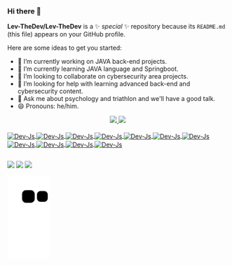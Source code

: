 ### Hi there 👋

**Lev-TheDev/Lev-TheDev** is a ✨ _special_ ✨ repository because its `README.md` (this file) appears on your GitHub profile.

Here are some ideas to get you started:

- 🔭 I’m currently working on JAVA back-end projects.
- 🌱 I’m currently learning JAVA language and Springboot.
- 👯 I’m looking to collaborate on cybersecurity area projects.
- 🤔 I’m looking for help with learning advanced back-end and cybersecurity content.
- 💬 Ask me about psychology and triathlon and we'll have a good talk.
- 😄 Pronouns: he/him.

<div align="center">
<a href="https://github.com/Lev-TheDev">
<img height="180em" src="https://github-readme-stats.vercel.app/api?username=Lev-TheDev&show_icons=true&theme=dracula&include_all_commits=true&count_private=true"/>
<img height="180em" src="https://github-readme-stats.vercel.app/api/top-langs/?username=Lev-TheDev&layout=compact&langs_count=7&theme=dracula"/>
</div>
  
<div style="display: inline_block"><br>
<img align="center" alt="Dev-Js" height="30" width="40" <img src="https://cdn.jsdelivr.net/gh/devicons/devicon/icons/linux/linux-original.svg"/>
<img align="center" alt="Dev-Js" height="30" width="40" <img src="https://cdn.jsdelivr.net/gh/devicons/devicon/icons/ubuntu/ubuntu-plain-wordmark.svg"/>
<img align="center" alt="Dev-Js" height="30" width="40" <img src="https://cdn.jsdelivr.net/gh/devicons/devicon/icons/java/java-plain-wordmark.svg"/>
<img align="center" alt="Dev-Js" height="30" width="40" <img src="https://cdn.jsdelivr.net/gh/devicons/devicon/icons/spring/spring-original-wordmark.svg"/>
<img align="center" alt="Dev-Js" height="30" width="40" <img src="https://cdn.jsdelivr.net/gh/devicons/devicon/icons/intellij/intellij-original-wordmark.svg"/>
<img align="center" alt="Dev-Js" height="30" width="40" <img src="https://cdn.jsdelivr.net/gh/devicons/devicon/icons/apache/apache-original-wordmark.svg"/>
<img align="center" alt="Dev-Js" height="30" width="40" <img src="https://cdn.jsdelivr.net/gh/devicons/devicon/icons/vscode/vscode-original-wordmark.svg"/>
<img align="center" alt="Dev-Js" height="30" width="40" <img src="https://cdn.jsdelivr.net/gh/devicons/devicon/icons/html5/html5-original-wordmark.svg"/>
<img align="center" alt="Dev-Js" height="30" width="40" <img src="https://cdn.jsdelivr.net/gh/devicons/devicon/icons/css3/css3-original-wordmark.svg"/>
<img align="center" alt="Dev-Js" height="30" width="40" <img src="https://cdn.jsdelivr.net/gh/devicons/devicon/icons/mysql/mysql-original-wordmark.svg"/>
<img align="center" alt="Dev-Js" height="30" width="40" <img src="https://cdn.jsdelivr.net/gh/devicons/devicon/icons/postgresql/postgresql-original-wordmark.svg"/>

  </div>

  ##

  <div>
<a href="https://t.me/levthedev" target="_blank"><img src="https://img.shields.io/badge/Telegram-2CA5E0?style=for-the-badge&logo=telegram&logoColor=white" target="_blank"></a>
<a href = "mailto:levinosecretti@outlook.com"><img src="https://img.shields.io/badge/Microsoft_Outlook-0078D4?style=for-the-badge&logo=microsoft-outlook&logoColor=white" target="_blank"></a>
<a href="https://www.linkedin.com/in/jhonathan-roger-levino" target="_blank"><img src="https://img.shields.io/badge/-LinkedIn-%230077B5?style=for-the-badge&logo=linkedin&logoColor=white" target="_blank"></a>
    
![Snake animation](https://github.com/Lev-TheDev/Lev-TheDev/blob/output/github-contribution-grid-snake.svg)
</div>
